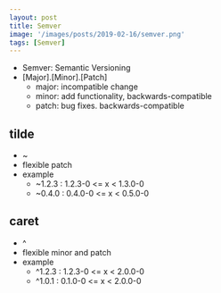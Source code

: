 ```yaml
---
layout: post
title: Semver
image: '/images/posts/2019-02-16/semver.png'
tags: [Semver]
---
```

- Semver: Semantic Versioning
- [Major].[Minor].[Patch]
    + major: incompatible change
    + minor: add functionality, backwards-compatible
    + patch: bug fixes. backwards-compatible

## tilde
- ~
- flexible patch
- example
    + ~1.2.3 : 1.2.3-0 <= x < 1.3.0-0
    + ~0.4.0 : 0.4.0-0 <= x < 0.5.0-0

## caret
- ^
- flexible minor and patch
- example
    + ^1.2.3 : 1.2.3-0 <= x < 2.0.0-0
    + ^1.0.1 : 0.1.0-0 <= x < 2.0.0-0
